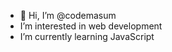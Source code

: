 - 👋 Hi, I’m @codemasum
-  I’m interested in web development
-  I’m currently learning JavaScript



